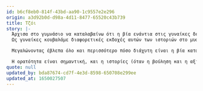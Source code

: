 ```yaml
---
id: b6cf8eb0-814f-43bd-aa90-1c9557e2e296
origin: a3d92b0d-d98a-4d11-8477-65520c43b739
title: Τζόι
story: |-
  Άρχισα στο γυμνάσιο να καταλαβαίνω ότι η βία ενάντια στις γυναίκες δεν είναι μόνο σωματική αλλά και συναισθηματική, ψυχολογική, και πνευματική επίσης. Συμβαίνει στους χώρους εργασίας μας, όπως τότε που το αφεντικό σε μία εταιρία εστίασης που δούλευα όταν ήμουν φοιτήτρια, έπιασε και χούφτωσε τον κόλο μου. Συμβαίνει στις σχολές μας, όπως τη φορά όπου ένας συμφοιτητής μου με πίεζε να αποσυρθώ από ένα μάθημα επειδή ήμουν η μόνη γυναίκα και αυτό παρεμπόδιζε το «δέσιμο» που καλλιεργούνταν ανάμεσα στους άντρες. Συμβαίνει στις εκκλησίες, όπως τη φορά που ήμουν στο γυμνάσιο και ένας μεγαλύτερος, παντρεμένος άντρας στην εκκλησία μου μού έλεγε «σ' αγαπώ» όταν δεν κοιτούσε κανείς, και προσπαθούσε να με αγκαλιάζει για πολύ ώρα με κάθε ευκαιρία που έβρισκε. Συμβαίνει και στα σπίτια μας, όπως τη φορά που είδα τον γείτονα να ρίχνει κάτω μία γυναίκα και να την τραβάει μέσα στο σπίτι από τα μαλλιά.
  Ως γυναίκες κουβαλάμε διαφορετικές εκδοχές αυτών των ιστοριών στο μυαλό μας, στην καρδιά μας, στα σώματά μας. Και ως συνέπεια, δυσκολευόμαστε να επεξεργαζόμαστε τον φόβο και τη ντροπή που συνοδεύουν αυτές τις εμπειρίες. Μέχρι και σήμερα μου είναι τρομερά δύσκολο να μοιράζομαι τις δικές μου ιστορίες χωρίς να αισθανθώ ότι υποβιβάζω τις ιστορίες άλλων γυναικών που έχουν υποφέρει πολύ περισσότερο από εμένα.

  Μεγαλώνοντας έβλεπα όλο και περισσότερο πόσο διάχυτη είναι η βία κατά των γυναικών. Ως μία νέα μητέρα και φοιτήτρια συμβουλευτικής κάνοντας πρακτική σε ένα κέντρο ημέρας για έφηβες που είχαν μείνει έγκυες, είδα από κοντά την ευαλλωτότητα, την κακοποίηση, την αμέλεια, τον ευτελισμό, την ενοχοποίηση, την οικονομική ανέχεια, και το στίγμα που φορτώνουμε σε άτομα στην κοινωνία μας μόνο και μόνο επειδή είναι θηλυκά. Και η μέση ηλικία δεν έφερε καμία βελτίωση σ' αυτή την εικόνα. Την ξανά ένιωσα την ημέρα που η κόρη μου γύρισε σπίτι και μου είπε ότι ένα αγόρι στο λεωφορεία της είχε πει να «σταματήσει να διαβάζει και να πάει σπίτι να του φτιάξει ένα σάντουιτς». Την ένιωσα πάλι όταν ένας σαραντάχρονος ακολούθησε την άλλη μου έφηβη κόρη σε όλο το κέντρο της Αθήνα για ένα τέταρτο απαιτώντας να του δώσει τον αριθμός της και να πάει κάπου μαζί του. Την ένιωσα κάνοντας εθελοντισμό στη συνοικία με οίκους ανοχής, όταν ένας νταβατζής πήγε να με σπρώξει από τα σκαλιά επειδή μιλούσα με ένα ανήλικο κορίτσι που εκείνος εξέδιδε. Τα τελευταία δέκα χρόνια, η δουλειά μου στον τομέα της ψυχικής υγείας με έφερε σε επαφή με γυναίκες από όλο τον κόσμο, και πλέον έχω στο μυαλό μου περισσότερες ιστορίες βίας ενάντια σε γυναίκες από ότι θα μπορούσα ποτέ να μοιραστώ.

  Η ορατότητα είναι σημαντική, και η ιστορίες (όταν η βούληση και η αξιοπρέπεια του υποκειμένου σέβονται) είναι κρίσιμες, αλλά χρειαζόμαστε και κάτι ακόμα. Για μένα δεν αρκεί να είμαστε ενημερωμένοι. Θέλω να είμαι πάντα έτοιμη να χρησιμοποιώ ό,τι αγαθά και επιρροή έχω για να αντιμετωπίσω την έμφυλη βία με αγάπη και ελπίδα και με στόχο να υπάρχουν συνέπειες για τους θύτες και προστασία για τα ευάλλωτα υποκείμενα. Είναι ένας δύσκολος αγώνας. Απαιτεί θυσίες, ξεκινώντας με την απλή κίνηση του να μην γυρνάμε από την άλλη, να θυσιάσουμε λοιπόν τη δική μας ηρεμία για να σταθούμε, έστω για λίγο, μαζί με άλλους που ζούνε μέσα στον τρόπο. Όταν παλεύω έτσι, ακόμα και με ατελή τρόπο, νιώθω ότι αντιστέκομαι στην απανθρωποίηση των γυναικών.
quote: null
updated_by: bda87674-cd7f-4e3d-8598-650708e299ee
updated_at: 1650027507
---
```

